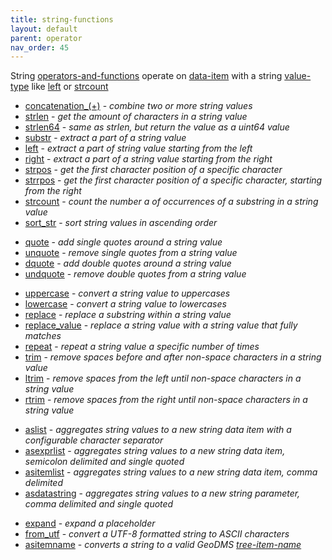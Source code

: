 ```yaml
---
title: string-functions
layout: default
parent: operator
nav_order: 45
---
```

String [operators-and-functions](operators-and-functions) operate on [data-item](data-item) with a string [value-type](value-type) like [left](left) or [strcount](strcount)

-   [concatenation_(+)](concatenation_(+)) - *combine two or more string values*
-   [strlen](strlen) - *get the amount of characters in a string value*
-   [strlen64](strlen64) - *same as strlen, but return the value as a uint64 value*
-   [substr](substr) - *extract a part of a string value*
-   [left](left) - *extract a part of string value starting from the left*
-   [right](right) - *extract a part of a string value starting from the right*
-   [strpos](strpos) - *get the first character position of a specific character*
-   [strrpos](strrpos) - *get the first character position of a specific character, starting from the right*
-   [strcount](strcount) - *count the number a of occurrences of a substring in a string value*
-   [sort_str](sort_str) - *sort string values in ascending order*

<!-- -->

-   [quote](quote) - *add single quotes around a string value*
-   [unquote](unquote) - *remove single quotes from a string value*
-   [dquote](dquote) - *add double quotes around a string value*
-   [undquote](undquote) - *remove double quotes from a string value*

<!-- -->

-   [uppercase](uppercase) - *convert a string value to uppercases*
-   [lowercase](lowercase) - *convert a string value to lowercases*
-   [replace](replace) - *replace a substring within a string value*
-   [replace_value](replace_value) - *replace a string value with a string value that fully matches*
-   [repeat](repeat) - *repeat a string value a specific number of times*
-   [trim](trim) - *remove spaces before and after non-space characters in a string value*
-   [ltrim](ltrim) - *remove spaces from the left until non-space characters in a string value*
-   [rtrim](rtrim) - *remove spaces from the right until non-space characters in a string value*

<!-- -->

-   [aslist](aslist) - *aggregates string values to a new string data item with a configurable character separator*
-   [asexprlist](asexprlist) - *aggregates string values to a new string data item, semicolon delimited and single quoted*
-   [asitemlist](asitemlist) - *aggregates string values to a new string data item, comma delimited*
-   [asdatastring](asdatastring) - *aggregates string values to a new string parameter, comma delimited and single quoted*

<!-- -->

-   [expand](expand) - *expand a placeholder*
-   [from_utf](from_utf) - *convert a UTF-8 formatted string to ASCII characters*
-   [asitemname](asitemname) - *converts a string to a valid GeoDMS [tree-item-name](tree-item-name)*